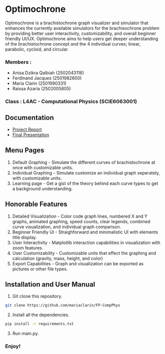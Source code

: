 # Optimochrone
Optimochrone is a brachistochrone graph visualizer and simulator that enhances the currently available simulators for the brachisochrone problem by providing better user interactivity, customizability, and overall beginner friendly UI/UX. Optimochrone aims to help users get deeper understanding of the brachistochrone concept and the 4 individual curves; linear, parabolic, cycloid, and circular.

### Members :
* Anisa Dzikra Qalbiah (2502043116)
* Ferdinand Jacques (2501982600)
* Maria Clarin (2501990331)
* Raissa Azaria (2502005805)

### Class : L4AC - Computational Physics (SCIE6063001)
 
## Documentation
* [Project Report](https://drive.google.com/file/d/1YgThxbRRtQc5yIcoMIuudllkDMtkqgNE/view?usp=sharing)
* [Final Presentation](https://www.canva.com/design/DAFemvlYYsY/VwWLJrrSCAmdz8TaRefxKQ/view?utm_content=DAFemvlYYsY&utm_campaign=designshare&utm_medium=link&utm_source=publishsharelink)

## Menu Pages 
1. Default Graphing - Simulate the different curves of brachistochrone at once with customizable units.
2. Individual Graphing - Simulate customize an individual graph seperately, with customizable units. 
3. Learning page - Get a gist of the theory behind each curve types to get a background understanding. 

## Honorable Features
1. Detailed Visualization - Color code graph lines, numbered X and Y graphs, animated graphing, speed counts, clear legends, combined curve visualization, and individual graph comparison. 
2. Beginner Friendly UI - Straighforward and minimalistic UI with elements title display. 
3. User Interactivity - Matplotlib interaction capabilities in visualization with zoom features. 
4. User Customizability - Customizable units that effect the graphing and calculation (gravity, mass, height, and color)
5. Export Capabilities - Graph and visualization can be exported as pictures or other file types. 

## Installation and User Manual
1. Git clone this repository.
```bash
git clone https://github.com/mariaclarin/FP-CompPhys
```
2. Install all the dependencies.
```bash
pip install -r requirements.txt
```
3. Run main.py.
### Enjoy!
